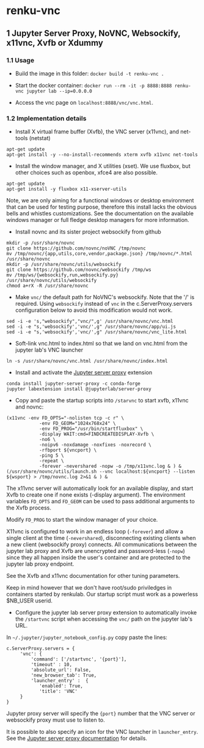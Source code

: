 # renku-vnc

## 1 Jupyter Server Proxy, NoVNC, Websockify, x11vnc, Xvfb or Xdummy

### 1.1 Usage

* Build the image in this folder: `docker build -t renku-vnc .`

* Start the docker container: `docker run --rm -it -p 8888:8888 renku-vnc jupyter lab --ip=0.0.0.0`

* Access the vnc page on `localhost:8888/vnc/vnc.html`.

### 1.2 Implementation details

* Install X virtual frame buffer (Xvfb), the VNC server (x11vnc), and net-tools (netstat)

```
apt-get update
apt-get install -y --no-install-recommends xterm xvfb x11vnc net-tools
```

* Install the window manager, and X utilities (xset). We use fluxbox, but other choices such as openbox, xfce4 are also possible.

```
apt-get update
apt-get install -y fluxbox x11-xserver-utils
```

Note, we are only aiming for a functional windows or desktop environment that can be used for testing purpose,
therefore this install lacks the obvious bells and whistles customizations. See the documentation on the available windows manager or full
fledge desktop managers for more information.

* Install novnc and its sister project websockify from github

```
mkdir -p /usr/share/novnc
git clone https://github.com/novnc/noVNC /tmp/novnc
mv /tmp/novnc/{app,utils,core,vendor,package.json} /tmp/novnc/*.html /usr/share/novnc
mkdir -p /usr/share/novnc/utils/websockify
git clone https://github.com/novnc/websockify /tmp/ws
mv /tmp/ws/{websockify,run,websockify.py} /usr/share/novnc/utils/websockify
chmod a+rX -R /usr/share/novnc
```

* Make `vnc/` the default path for NoVNC's websockify. Note that the '/' is required. Using `websockify` instead of `vnc` in the c.ServerProxy.servers configuration below to avoid this modification would not work.

```
sed -i -e 's,"websockify","vnc/",g' /usr/share/novnc/vnc.html
sed -i -e "s,'websockify','vnc/',g" /usr/share/novnc/app/ui.js
sed -i -e "s,'websockify','vnc/',g" /usr/share/novnc/vnc_lite.html
```
* Soft-link vnc.html to index.html so that we land on vnc.html from the jupyter lab's VNC launcher

```
ln -s /usr/share/novnc/vnc.html /usr/share/novnc/index.html
```

* Install and activate the [Jupyter server proxy](https://github.com/jupyterhub/jupyter-server-proxy) extension

```
conda install jupyter-server-proxy -c conda-forge
jupyter labextension install @jupyterlab/server-proxy
```

* Copy and paste the startup scripts into `/starvnc` to start xvfb, x11vnc and novnc:

```
(x11vnc -env FD_OPTS="-nolisten tcp -c r" \
            -env FD_GEOM="1024x768x24" \
            -env FD_PROG="/usr/bin/startfluxbox" \
            -display WAIT:cmd=FINDCREATEDISPLAY-Xvfb \
            -no6 \
            -noipv6 -noxdamage -noxfixes -noxrecord \
            -rfbport ${vncport} \
            -ping 5 \
            -repeat \
            -forever -nevershared -nopw -o /tmp/x11vnc.log & ) &
(/usr/share/novnc/utils/launch.sh --vnc localhost:${vncport} --listen ${wsport} > /tmp/novnc.log 2>&1 & ) &
```

The x11vnc server will automatically look for an available display, and start Xvfb to create one if none exists (-display argument).
The environment variables `FD_OPTS` and `FD_GEOM` can be used to pass additional arguments to the Xvfb process.

Modify `FD_PROG` to start the window manager of your choice.

X11vnc is configured to work in an endless loop (`-forever`) and allow a single client at the time (`-nevershared`), disconnecting
existing clients when a new client (websockify proxy) connects.
All communications between the jupyter lab proxy and Xvfb are unencrypted and password-less (`-nopw`) since they all happen inside the
user's container and are protected to the jupyter lab proxy endpoint.

See the Xvfb and x11vnc documentation for other tuning parameters.

Keep in mind however that we don't have root/sudo priviledges in containers started by renkulab. Our startup script must work as a powerless $NB_USER userid.

* Configure the jupyter lab server proxy extension to automatically invoke the `/startvnc` script when accessing the `vnc/` path on the jupyter lab's URL.

In `~/.jupyter/jupyter_notebook_config.py` copy paste the lines:

```
c.ServerProxy.servers = {
     'vnc': {
         'command': ['/startvnc', '{port}'],
         'timeout' : 10,
         'absolute_url': False,
         'new_browser_tab': True,
         'launcher_entry' :  {
            'enabled': True,
            'title': 'VNC'
     }
}
```

Jupyter proxy server will specify the `{port}` number that the VNC server or websockify proxy must use to listen to.

It is possible to also specify an icon for the VNC launcher in `launcher_entry`.
See the [Jupyter server proxy documentation](https://jupyter-server-proxy.readthedocs.io/en/latest/server-process.html) for details.


